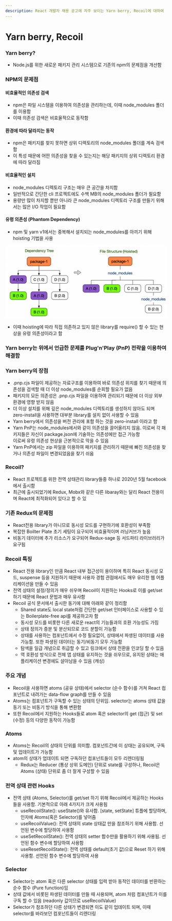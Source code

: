 ```yaml
---
description: React 개발자 채용 공고에 자주 보이는 Yarn berry, Recoil에 대하여
---
```


# Yarn berry, Recoil

### Yarn berry?

* Node.js를 위한 새로운 패키지 관리 시스템으로 기존의 npm의 문제점을 개선함

### NPM의 문제점

#### 비효율적인 의존성 검색

* npm은 파일 시스템을 이용하여 의존성을 관리하는데, 이때 node\_modules 폴더를 이용함
* 이때 의존성 검색은 비효율적으로 동작함

#### 환경에 따라 달라지는 동작

* npm은 패키지를 찾지 못하면 상위 디렉토리의 node\_modules 폴더를 계속 검색함
* 이 특성 때문에 어떤 의존성을 찾을 수 있는지는 해당 패키지의 상위 디렉토리 환경에 따라 달라짐

#### 비효율적인 설치

* node\_modules 디렉토리 구조는 매우 큰 공간을 차지함
* 일반적으로 간단한 cli 프로젝트에도 수백 MB의 node\_modules 폴더가 필요함
* 용량만 많이 차지할 뿐만 아니라 큰 node\_modules 디렉토리 구조를 만들기 위해서는 많은 I/O 작업이 필요함

#### 유령 의존성 (Phantom Dependency)

* npm 및 yarn v1에서는 중복해서 설치되는 node\_modules를 아끼기 위해 hoisting 기법을 사용

![yarn berry hoisting](.gitbook/assets/yarn-berry-hoisting.png)

* 이때 hoisting에 따라 직접 의존하고 있지 않은 library를 require() 할 수 있는 현상을 유령 의존성이라고 함

### Yarn berry는 위에서 언급한 문제를 Plug'n'Play (PnP) 전략을 이용하여 해결함



### Yarn berry의 장점

* .pnp.cjs 파일이 제공하는 자료구조를 이용하여 바로 의존성 위치를 찾기 때문에 의존성을 검색할 때 더 이상 node\_modules를 순회할 필요가 없음
* 패키지의 모든 의존성은 .pnp.cjs 파일을 이용하여 관리되기 때문에 더 이상 외부 환경에 영향 받지 않음
* 더 이상 설치를 위해 깊은 node\_modules 디렉토리를 생성하지 않아도 되며 zero-install을 사용하면 대부분 library를 설치 없이 사용할 수 있음
* Yarn berry에서 의존성을 버전 관리에 포함 하는 것을 zero-install 이라고  함
* Yarn PnP는 node\_modules에서와 같이 의존성을 끌어올리지 않음. 이로써 각 패키지들은 자신이 package.json에 기술하는 의존성에만 접근 가능함\
  이로써 유령 의존성 현상을 근본적으로 막을 수 있음
* Yarn PnP에서는 zip 파일을 이용하여 패키지를 관리하기 때문에 빠진 의존성을 찾거나 의존성 파일이 변경되었음을 찾기 쉬움

### Recoil?

* React 프로젝트를 위한 전역 상태관리 library들중 하나로 2020년 5월 facebook에서 출시함
* 최근에 출시되었기에 Redux, Mobx와 같은 다른 libaray와는 달리 React 전용이며 React에 최적화되어 있다고 할 수 있

### 기존 Redux의 문제점

* React전용 library가 아니므로 동시성 모드를 구현하기에 호환성이 부족함
* 복잡한 Boilter Plate 초기 세팅이 요구되어 비효율적이며 러닝커브가 높음
* 비동기 데이터에 추가 리소스가 요구되어 Redux-sage 등 서드파티 라이브러리가 요구됨

### Recoil 특징

* React 전용 library인 만큼 React 내부 접근성이 용이하며 특히 React 동시성 모드, suspense 등을 지원하기 때문에 사용자 경험 관점에서도 매우 유리한 웹 어플리케이션을 만들 수 있음
* 전역 상태의 설정/정의가 매우 쉬우며 Recoil이 지원하는 Hooks로 이를 get/set 하기 때문에 React 문법과 매우 유사함
* Recoil 공식 문서에서 출시한 동기에 대해 아래와 같이 정리함
  * Shared state도 local state처럼 간단한 get/set 인터페이스로 사용할 수 있는 Boilerplate-free api를 제공하고자 함
  * 동시성 모드를 비롯한 다른 새로운 react의 기능들과의 호환 가능성도 가짐
  * 상태 정의가 증분 및 분산되므로 코드 분할이 가능함
  * 상태를 사용하는 컴포넌트에서 수정 필요없이, 상태에서 파생된 데이터를 사용 가능함. 또한 파생된 데이터는 동기/비동기 모두 가능함
  * 탐색을 일급 개념으로 취급할 수 있고 링크에서 상태 전환을 인코딩 할 수 있음
  * 역 호환성 방식으로 전체 앱 상태를 유지하는 것을 쉬우므로, 유지된 상태는 애플리케이션 변경에도 살아남을 수 있음 (캐싱)

### 주요 개념

* Recoil을 사용하면 atoms (공유 상태)에서 selector (순수 함수)를 거쳐 React 컴포넌트로 내려가는 data-flow graph를 만들 수 있음
* Atoms는 컴포넌트가 구독할 수 있는 상태의 단위임. selector는 atoms 상태 값을 동기 또는 비동기 방식을 통해 변환함
* 또한 Recoil에서 지원하는 Hooks들로 atom 혹은 selector의 get (접근) 및 set (수정) 등의 다양한 동작이 가능함

### Atoms

* Atoms는 Recoil의 상태의 단위를 의미함. 컴포넌트간에 이 상태는 공유되며, 구독 및 업데이트가 가능함
* atom의 상태가 업데이트 되면 구독하던 컴포넌트들이 모두 리렌더링됨
  * Redux는 Reducer (통상 상위 도메인) 단위로 state를 구성하나, Recoil은 Atoms (상태) 단위로 좀 더 잘게 구성할 수 있음

### 전역 상태 관련 Hooks

* 전역 상태 (Atoms, Selector)를 get/set 하기 위해 Recoil에서 제공하는 Hooks들을 사용함. 기본적으로 아래 4가지가 크게 사용됨
  * useRecoilState(): useState()와 유사함. \[state, setState] 튜플에 할당하며, 인자에 Atoms(혹은 Selector)를 넣어줌
  * useRecoilValue(): 전역 상태의 state 상태값 만을 참조하기 위해 사용함. 선언된 변수에 할당하여 사용함
  * useSetRecoilState(): 전역 상태의 setter 함수만을 활용하기 위해 사용됨. 선언된 함수 변수에 할당하여 사용함
  * useResetRecoilState(): 전역 상태를 default(초기 값)으로 Reset 하기 위해 사용함. 선언된 함수 변수에 할당하여 사용

### Selector

* Selector는 atom 혹은 다른 selector 상태를 입력 받아 동적인 데이터를 반환하는 순수 함수 (Pure function)임
* 상태 값에서 비롯된 파생된 데이터를 만들 때 사용되며, atom 처럼 컴포넌트가 이를 구독 할 수 있음 (readonly 값이므로 useRecoilValue)
* Selector가 참조하던 다른 상태가 변경되면 이도 같이 업데이트 되며, 이때 selector를 바라보던 컴포넌트들이 리렌더링

